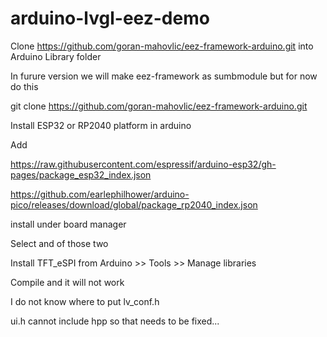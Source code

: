 # arduino-lvgl-eez-demo

Clone https://github.com/goran-mahovlic/eez-framework-arduino.git into Arduino Library folder

In furure version we will make eez-framework as sumbmodule but for now do this

git clone https://github.com/goran-mahovlic/eez-framework-arduino.git

Install ESP32 or RP2040 platform in arduino

Add

https://raw.githubusercontent.com/espressif/arduino-esp32/gh-pages/package_esp32_index.json

https://github.com/earlephilhower/arduino-pico/releases/download/global/package_rp2040_index.json

install under board manager

Select and of those two

Install TFT_eSPI from Arduino >> Tools >> Manage libraries

Compile and it will not work

I do not know where to put lv_conf.h

ui.h cannot include hpp so that needs to be fixed...